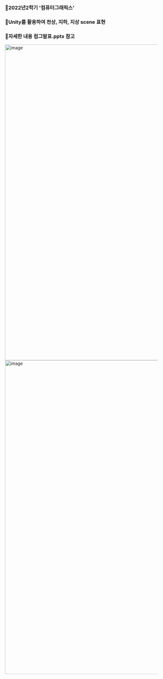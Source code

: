### 📌2022년2학기 '컴퓨터그래픽스' 
### 📌Unity를 활용하여 천상, 지하, 지상 scene 표현
### 📌자세한 내용 컴그발표.pptx 참고

<img width="1037" alt="image" src="https://github.com/su-jin02/unity/assets/108807044/0e9d0a1b-eb4a-47b2-b11d-6dc47eb85748">
<img width="1031" alt="image" src="https://github.com/su-jin02/unity/assets/108807044/c0b48bbe-7575-47c3-add9-14cddd4dba35">


